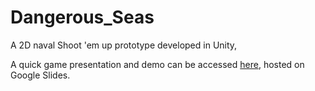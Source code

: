 # Dangerous_Seas
 
 A 2D naval Shoot 'em up prototype developed in Unity,
 
A quick game presentation and demo can be accessed [here](https://docs.google.com/presentation/d/e/2PACX-1vTCdu0715GwuBfNjXkoJXSmfEOj1_HRhf5mtKfvmFJwwz4oBwxtbqi7slIofF1lDU_rpOU82q_9dbOx/pub?start=false&loop=false&delayms=15000), hosted on Google Slides.
